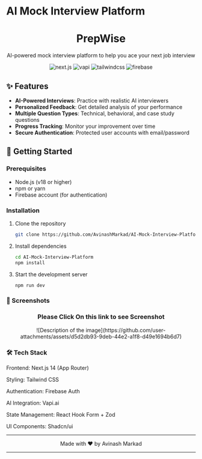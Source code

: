# AI Mock Interview Platform

<div align="center">
  <h1>PrepWise</h1>
  <p>AI-powered mock interview platform to help you ace your next job interview</p>
  
  <div>
    <img src="https://img.shields.io/badge/-Next.JS-black?style=for-the-badge&logoColor=white&logo=nextdotjs&color=black" alt="next.js" />
    <img src="https://img.shields.io/badge/-Vapi-white?style=for-the-badge&color=5dfeca" alt="vapi" />
    <img src="https://img.shields.io/badge/-Tailwind_CSS-black?style=for-the-badge&logoColor=white&logo=tailwindcss&color=06B6D4" alt="tailwindcss" />
    <img src="https://img.shields.io/badge/-Firebase-black?style=for-the-badge&logoColor=white&logo=firebase&color=DD2C00" alt="firebase" />
  </div>
</div>

## ✨ Features

- **AI-Powered Interviews**: Practice with realistic AI interviewers
- **Personalized Feedback**: Get detailed analysis of your performance
- **Multiple Question Types**: Technical, behavioral, and case study questions
- **Progress Tracking**: Monitor your improvement over time
- **Secure Authentication**: Protected user accounts with email/password

## 🚀 Getting Started

### Prerequisites
- Node.js (v18 or higher)
- npm or yarn
- Firebase account (for authentication)

### Installation
1. Clone the repository
   ```bash
   git clone https://github.com/AvinashMarkad/AI-Mock-Interview-Platform.git
   
2. Install dependencies
    ```bash
    cd AI-Mock-Interview-Platform
    npm install

3. Start the development server
    ```bash
    npm run dev

### 📸 Screenshots
<div align="center"> 
 <h3> Please Click On this link to see Screenshot</h3>
  ![Description of the image](https://github.com/user-attachments/assets/d5d2db93-9deb-44e2-a1f8-d49e1694b6d7)
</div>

### 🛠️ Tech Stack
Frontend: Next.js 14 (App Router)

Styling: Tailwind CSS

Authentication: Firebase Auth

AI Integration: Vapi.ai

State Management: React Hook Form + Zod

UI Components: Shadcn/ui

----------------------------------------------------------------------------------------

<div align="center"> Made with ❤️ by Avinash Markad </div>

----------------------------------------------------------------------------------------
